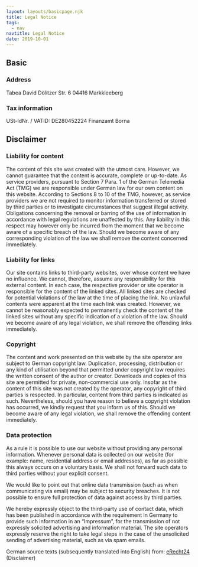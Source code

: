 ```yaml
---
layout: layouts/basicpage.njk
title: Legal Notice
tags:
  - nav
navtitle: Legal Notice
date: 2019-10-01
---
```

## Basic

### Address

Tabea David
Dölitzer Str. 6
04416 Markkleeberg

### Tax information

USt-IdNr. / VATID: DE280452224
Finanzamt Borna

## Disclaimer

### Liability for content

The content of this site was created with the utmost care. However, we cannot guarantee that the content is accurate, complete or up-to-date. As service providers, pursuant to Section 7 Para. 1 of the German Telemedia Act (TMG) we are responsible under German law for our own content on this website. According to Sections 8 to 10 of the TMG, however, as service providers we are not required to monitor information transferred or stored by third parties or to investigate circumstances that suggest illegal activity. Obligations concerning the removal or barring of the use of information in accordance with legal regulations are unaffected by this. Any liability in this respect may however only be incurred from the moment that we become aware of a specific breach of the law. Should we become aware of any corresponding violation of the law we shall remove the content concerned immediately.

### Liability for links

Our site contains links to third-party websites, over whose content we have no influence. We cannot, therefore, assume any responsibility for this external content. In each case, the respective provider or site operator is responsible for the content of the linked sites. All linked sites are checked for potential violations of the law at the time of placing the link. No unlawful contents were apparent at the time each link was created. However, we cannot be reasonably expected to permanently check the content of the linked sites without any specific indication of a violation of the law. Should we become aware of any legal violation, we shall remove the offending links immediately.

### Copyright

The content and work presented on this website by the site operator are subject to German copyright law. Duplication, processing, distribution or any kind of utilisation beyond that permitted under copyright law requires the written consent of the author or creator. Downloads and copies of this site are permitted for private, non-commercial use only. Insofar as the content of this site was not created by the operator, any copyright of third parties is respected. In particular, content from third parties is indicated as such. Nevertheless, should you have reason to believe a copyright violation has occurred, we kindly request that you inform us of this. Should we become aware of any legal violation, we shall remove the offending content immediately.

### Data protection

As a rule it is possible to use our website without providing any personal information. Whenever personal data is collected on our website (for example: name, residential address or email addresses), as far as possible this always occurs on a voluntary basis. We shall not forward such data to third parties without your explicit consent.

We would like to point out that online data transmission (such as when communicating via email) may be subject to security breaches. It is not possible to ensure full protection of data against access by third parties.

We hereby expressly object to the third-party use of contact data, which has been published in accordance with the requirement in Germany to provide such information in an “Impressum”, for the transmission of not expressly solicited advertising and information material. The site operators expressly reserve the right to take legal steps in the case of the unsolicited sending of advertising material, such as via spam emails.

German source texts (subsequently translated into English) from: [eRecht24](https://www.e-recht24.de/muster-disclaimer.html) (Disclaimer)
